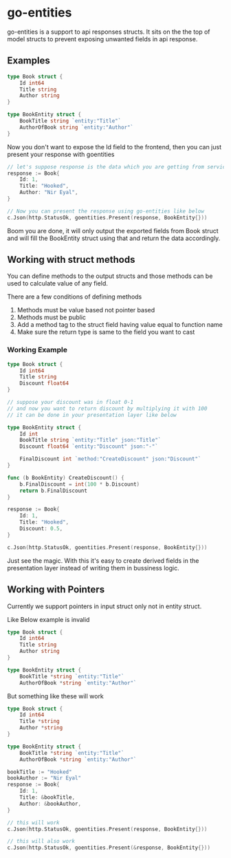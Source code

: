 # go-entities

go-entities is a support to api responses structs. It sits on the the top of model structs to prevent exposing unwanted fields in api response.

## Examples

```go
type Book struct {
    Id int64
    Title string
    Author string
}

type BookEntity struct {
    BookTitle string `entity:"Title"`
    AuthorOfBook string `entity:"Author"`
}
```

Now you don't want to expose the Id field to the frontend, then you can just present your response with goentities

```go
// let's suppose response is the data which you are getting from service layer and now you want to present it using your book entity
response := Book{
    Id: 1,
    Title: "Hooked",
    Author: "Nir Eyal",
}

// Now you can present the response using go-entities like below
c.Json(http.StatusOk, goentities.Present(response, BookEntity{}))
```

Boom you are done, it will only output the exported fields from Book struct and will fill the BookEntity struct using that and return the data accordingly.

## Working with struct methods
You can define methods to the output structs and those methods can be used to calculate value of any field.

There are a few conditions of defining methods

1. Methods must be value based not pointer based
2. Methods must be public
3. Add a method tag to the struct field having value equal to function name
4. Make sure the return type is same to the field you want to cast

### Working Example

```go
type Book struct {
    Id int64
    Title string
    Discount float64
}

// suppose your discount was in float 0-1
// and now you want to return discount by multiplying it with 100
// it can be done in your presentation layer like below

type BookEntity struct {
    Id int
    BookTitle string `entity:"Title" json:"Title"`
    Discount float64 `entity:"Discount" json:"-"`

    FinalDiscount int `method:"CreateDiscount" json:"Discount"`
}

func (b BookEntity) CreateDiscount() {
    b.FinalDiscount = int(100 * b.Discount)
    return b.FinalDiscount
}

response := Book{
    Id: 1,
    Title: "Hooked",
    Discount: 0.5,
}

c.Json(http.StatusOk, goentities.Present(response, BookEntity{}))
```

Just see the magic. With this it's easy to create derived fields in the presentation layer instead of writing them in bussiness logic.

## Working with Pointers
Currently we support pointers in input struct only not in entity struct.

Like Below example is invalid

```go
type Book struct {
    Id int64
    Title string
    Author string
}

type BookEntity struct {
    BookTitle *string `entity:"Title"`
    AuthorOfBook *string `entity:"Author"`
```

But something like these will work 

```go
type Book struct {
    Id int64
    Title *string
    Author *string
}

type BookEntity struct {
    BookTitle *string `entity:"Title"`
    AuthorOfBook *string `entity:"Author"`
```

```go
bookTitle := "Hooked"
bookAuthor := "Nir Eyal"
response := Book{
    Id: 1,
    Title: &bookTitle,
    Author: &bookAuthor,
}

// this will work
c.Json(http.StatusOk, goentities.Present(response, BookEntity{}))

// this will also work
c.Json(http.StatusOk, goentities.Present(&response, BookEntity{}))
```